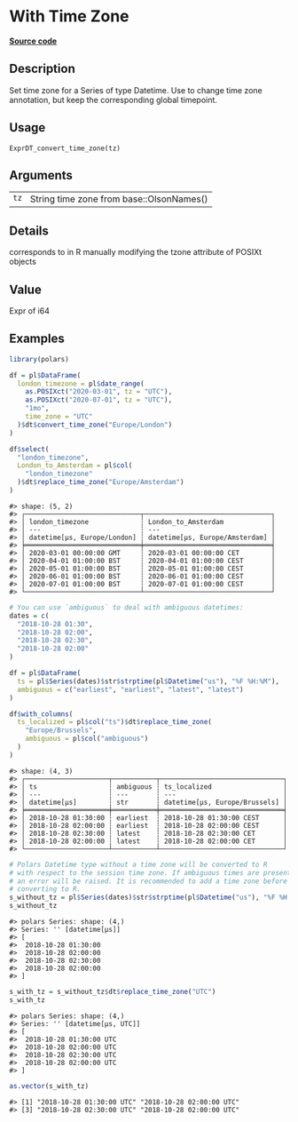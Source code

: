 

# With Time Zone

[**Source code**](https://github.com/pola-rs/r-polars/tree/mkdocs-matrial-search-preview/R/expr__datetime.R#L701)

## Description

Set time zone for a Series of type Datetime. Use to change time zone
annotation, but keep the corresponding global timepoint.

## Usage

<pre><code class='language-R'>ExprDT_convert_time_zone(tz)
</code></pre>

## Arguments

<table>
<tr>
<td style="white-space: nowrap; font-family: monospace; vertical-align: top">
<code id="ExprDT_convert_time_zone_:_tz">tz</code>
</td>
<td>
String time zone from base::OlsonNames()
</td>
</tr>
</table>

## Details

corresponds to in R manually modifying the tzone attribute of POSIXt
objects

## Value

Expr of i64

## Examples

``` r
library(polars)

df = pl$DataFrame(
  london_timezone = pl$date_range(
    as.POSIXct("2020-03-01", tz = "UTC"),
    as.POSIXct("2020-07-01", tz = "UTC"),
    "1mo",
    time_zone = "UTC"
  )$dt$convert_time_zone("Europe/London")
)

df$select(
  "london_timezone",
  London_to_Amsterdam = pl$col(
    "london_timezone"
  )$dt$replace_time_zone("Europe/Amsterdam")
)
```

    #> shape: (5, 2)
    #> ┌─────────────────────────────┬────────────────────────────────┐
    #> │ london_timezone             ┆ London_to_Amsterdam            │
    #> │ ---                         ┆ ---                            │
    #> │ datetime[μs, Europe/London] ┆ datetime[μs, Europe/Amsterdam] │
    #> ╞═════════════════════════════╪════════════════════════════════╡
    #> │ 2020-03-01 00:00:00 GMT     ┆ 2020-03-01 00:00:00 CET        │
    #> │ 2020-04-01 01:00:00 BST     ┆ 2020-04-01 01:00:00 CEST       │
    #> │ 2020-05-01 01:00:00 BST     ┆ 2020-05-01 01:00:00 CEST       │
    #> │ 2020-06-01 01:00:00 BST     ┆ 2020-06-01 01:00:00 CEST       │
    #> │ 2020-07-01 01:00:00 BST     ┆ 2020-07-01 01:00:00 CEST       │
    #> └─────────────────────────────┴────────────────────────────────┘

``` r
# You can use `ambiguous` to deal with ambiguous datetimes:
dates = c(
  "2018-10-28 01:30",
  "2018-10-28 02:00",
  "2018-10-28 02:30",
  "2018-10-28 02:00"
)

df = pl$DataFrame(
  ts = pl$Series(dates)$str$strptime(pl$Datetime("us"), "%F %H:%M"),
  ambiguous = c("earliest", "earliest", "latest", "latest")
)

df$with_columns(
  ts_localized = pl$col("ts")$dt$replace_time_zone(
    "Europe/Brussels",
    ambiguous = pl$col("ambiguous")
  )
)
```

    #> shape: (4, 3)
    #> ┌─────────────────────┬───────────┬───────────────────────────────┐
    #> │ ts                  ┆ ambiguous ┆ ts_localized                  │
    #> │ ---                 ┆ ---       ┆ ---                           │
    #> │ datetime[μs]        ┆ str       ┆ datetime[μs, Europe/Brussels] │
    #> ╞═════════════════════╪═══════════╪═══════════════════════════════╡
    #> │ 2018-10-28 01:30:00 ┆ earliest  ┆ 2018-10-28 01:30:00 CEST      │
    #> │ 2018-10-28 02:00:00 ┆ earliest  ┆ 2018-10-28 02:00:00 CEST      │
    #> │ 2018-10-28 02:30:00 ┆ latest    ┆ 2018-10-28 02:30:00 CET       │
    #> │ 2018-10-28 02:00:00 ┆ latest    ┆ 2018-10-28 02:00:00 CET       │
    #> └─────────────────────┴───────────┴───────────────────────────────┘

``` r
# Polars Datetime type without a time zone will be converted to R
# with respect to the session time zone. If ambiguous times are present
# an error will be raised. It is recommended to add a time zone before
# converting to R.
s_without_tz = pl$Series(dates)$str$strptime(pl$Datetime("us"), "%F %H:%M")
s_without_tz
```

    #> polars Series: shape: (4,)
    #> Series: '' [datetime[μs]]
    #> [
    #>  2018-10-28 01:30:00
    #>  2018-10-28 02:00:00
    #>  2018-10-28 02:30:00
    #>  2018-10-28 02:00:00
    #> ]

``` r
s_with_tz = s_without_tz$dt$replace_time_zone("UTC")
s_with_tz
```

    #> polars Series: shape: (4,)
    #> Series: '' [datetime[μs, UTC]]
    #> [
    #>  2018-10-28 01:30:00 UTC
    #>  2018-10-28 02:00:00 UTC
    #>  2018-10-28 02:30:00 UTC
    #>  2018-10-28 02:00:00 UTC
    #> ]

``` r
as.vector(s_with_tz)
```

    #> [1] "2018-10-28 01:30:00 UTC" "2018-10-28 02:00:00 UTC"
    #> [3] "2018-10-28 02:30:00 UTC" "2018-10-28 02:00:00 UTC"
